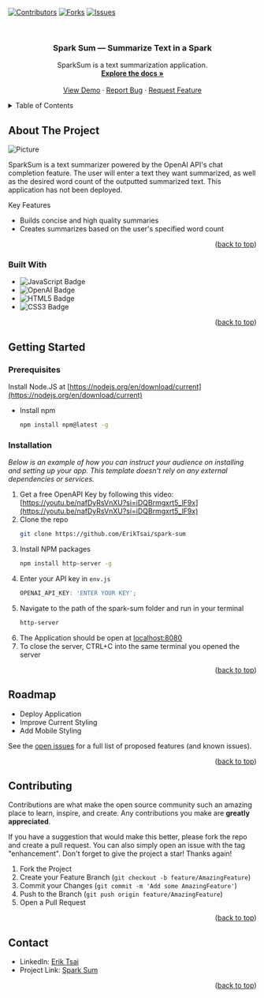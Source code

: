 <!-- Improved compatibility of back to top link: See: https://github.com/othneildrew/Best-README-Template/pull/73 -->
<a name="readme-top"></a>
<!--
*** Thanks for checking out the Best-README-Template. If you have a suggestion
*** that would make this better, please fork the repo and create a pull request
*** or simply open an issue with the tag "enhancement".
*** Don't forget to give the project a star!
*** Thanks again! Now go create something AMAZING! :D
-->

<!-- PROJECT SHIELDS -->
<!--
*** I'm using markdown "reference style" links for readability.
*** Reference links are enclosed in brackets [ ] instead of parentheses ( ).
*** See the bottom of this document for the declaration of the reference variables
*** for contributors-url, forks-url, etc. This is an optional, concise syntax you may use.
*** https://www.markdownguide.org/basic-syntax/#reference-style-links
-->
[![Contributors][contributors-shield]][contributors-url]
[![Forks][forks-shield]][forks-url]
[![Issues][issues-shield]][issues-url]



<!-- PROJECT LOGO -->
<br />
<div align="center">


  <h3 align="center">Spark Sum — Summarize Text in a Spark</h3>

  <p align="center">
    SparkSum is a text summarization application. 
    <br />
    <a href="https://github.com/ErikTsai/spark-sum"><strong>Explore the docs »</strong></a>
    <br />
    <br />
    <a href="https://github.com/ErikTsai/spark-sum">View Demo</a>
    ·
    <a href="https://github.com/ErikTsai/spark-sum/issues">Report Bug</a>
    ·
    <a href="https://github.com/ErikTsai/spark-sum/issues">Request Feature</a>
  </p>
</div>



<!-- TABLE OF CONTENTS -->
<details>
  <summary>Table of Contents</summary>
  <ol>
    <li>
      <a href="#about-the-project">About The Project</a>
      <ul>
        <li><a href="#built-with">Built With</a></li>
      </ul>
    </li>
    <li>
      <a href="#getting-started">Getting Started</a>
      <ul>
        <li><a href="#prerequisites">Prerequisites</a></li>
        <li><a href="#installation">Installation</a></li>
      </ul>
    </li>
    <li><a href="#roadmap">Roadmap</a></li>
    <li><a href="#contributing">Contributing</a></li>
    <li><a href="#contact">Contact</a></li>
  </ol>
</details>



<!-- ABOUT THE PROJECT -->
## About The Project

![Picture](https://raw.githubusercontent.com/ErikTsai/spark-sum/main/sparkSumPreview.png)

SparkSum is a text summarizer powered by the OpenAI API's chat completion feature. The user will enter a text they want summarized, as well as the desired word count of the outputted summarized text. This application has not been deployed.

Key Features
  - Builds concise and high quality summaries
  - Creates summarizes based on the user's specified word count


<p align="right">(<a href="#readme-top">back to top</a>)</p>



### Built With

* ![JavaScript Badge](https://img.shields.io/badge/JavaScript-F7DF1E?logo=javascript&logoColor=000&style=for-the-badge)
* ![OpenAI Badge](https://img.shields.io/badge/OpenAI-412991?logo=openai&logoColor=fff&style=for-the-badge)
* ![HTML5 Badge](https://img.shields.io/badge/HTML5-E34F26?logo=html5&logoColor=fff&style=flat)
* ![CSS3 Badge](https://img.shields.io/badge/CSS3-1572B6?logo=css3&logoColor=fff&style=flat)


<p align="right">(<a href="#readme-top">back to top</a>)</p>



<!-- GETTING STARTED -->
## Getting Started

### Prerequisites

Install Node.JS at [https://nodejs.org/en/download/current](https://nodejs.org/en/download/current)

* Install npm
  ```sh
  npm install npm@latest -g
  ```

### Installation

_Below is an example of how you can instruct your audience on installing and setting up your app. This template doesn't rely on any external dependencies or services._

1. Get a free OpenAPI Key by following this video: [https://youtu.be/nafDyRsVnXU?si=iDQBrmgxrt5_lF9x](https://youtu.be/nafDyRsVnXU?si=iDQBrmgxrt5_lF9x)
2. Clone the repo
   ```sh
   git clone https://github.com/ErikTsai/spark-sum
   ```
3. Install NPM packages
   ```sh
   npm install http-server -g
   ```
4. Enter your API key in `env.js`
   ```js
   OPENAI_API_KEY: 'ENTER YOUR KEY';
   ```
5. Navigate to the path of the spark-sum folder and run in your terminal
   ```sh
   http-server
   ```
6. The Application should be open at [localhost:8080](localhost:8080)
7. To close the server, CTRL+C into the same terminal you opened the server

<p align="right">(<a href="#readme-top">back to top</a>)</p>


<!-- ROADMAP -->
## Roadmap

- Deploy Application
- Improve Current Styling
- Add Mobile Styling


See the [open issues](https://github.com/ErikTsai/spark-sum/issues) for a full list of proposed features (and known issues).

<p align="right">(<a href="#readme-top">back to top</a>)</p>



<!-- CONTRIBUTING -->
## Contributing

Contributions are what make the open source community such an amazing place to learn, inspire, and create. Any contributions you make are **greatly appreciated**.

If you have a suggestion that would make this better, please fork the repo and create a pull request. You can also simply open an issue with the tag "enhancement".
Don't forget to give the project a star! Thanks again!

1. Fork the Project
2. Create your Feature Branch (`git checkout -b feature/AmazingFeature`)
3. Commit your Changes (`git commit -m 'Add some AmazingFeature'`)
4. Push to the Branch (`git push origin feature/AmazingFeature`)
5. Open a Pull Request

<p align="right">(<a href="#readme-top">back to top</a>)</p>





<!-- CONTACT -->
## Contact

* LinkedIn: [Erik Tsai](https://www.linkedin.com/in/erik-tsai/)
* Project Link: [Spark Sum](https://github.com/ErikTsai/spark-sum)

<p align="right">(<a href="#readme-top">back to top</a>)</p>




<!-- MARKDOWN LINKS & IMAGES -->
<!-- https://www.markdownguide.org/basic-syntax/#reference-style-links -->
[contributors-shield]: https://img.shields.io/github/contributors/ErikTsai/spark-sum.svg?style=for-the-badge
[contributors-url]: https://github.com/ErikTsai/spark-sum/graphs/contributors
[forks-shield]: https://img.shields.io/github/forks/ErikTsai/spark-sum.svg?style=for-the-badge
[forks-url]: https://github.com/ErikTsai/spark-sum/network/members
[issues-shield]: https://img.shields.io/github/issues/ErikTsai/spark-sum.svg?style=for-the-badge
[issues-url]: https://github.com/ErikTsai/spark-sum/issues
